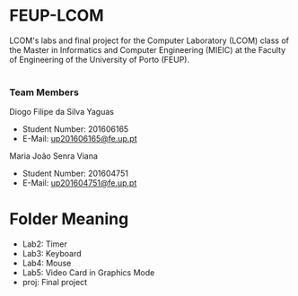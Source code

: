 # FEUP-LCOM
LCOM's labs and final project for the Computer Laboratory (LCOM) class of the Master in Informatics and Computer Engineering (MIEIC) at the Faculty of Engineering of the University of Porto (FEUP).
<br><br>
### Team Members
Diogo Filipe da Silva Yaguas<br>
* Student Number: 201606165
* E-Mail: up201606165@fe.up.pt

Maria João Senra Viana
* Student Number: 201604751
* E-Mail: up201604751@fe.up.pt

# Folder Meaning

- Lab2: Timer
- Lab3: Keyboard
- Lab4: Mouse
- Lab5: Video Card in Graphics Mode
- proj: Final project
